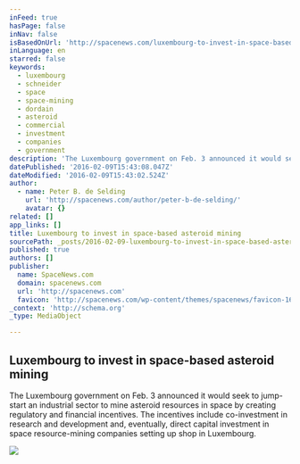 ```yaml
---
inFeed: true
hasPage: false
inNav: false
isBasedOnUrl: 'http://spacenews.com/luxembourg-to-invest-in-space-based-asteroid-mining/'
inLanguage: en
starred: false
keywords:
  - luxembourg
  - schneider
  - space
  - space-mining
  - dordain
  - asteroid
  - commercial
  - investment
  - companies
  - government
description: 'The Luxembourg government on Feb. 3 announced it would seek to jump-start an industrial sector to mine asteroid resources in space by creating regulatory and financial incentives. The incentives include co-investment in research and development and, eventually, direct capital investment in space resource-mining companies setting up shop in Luxembourg.'
datePublished: '2016-02-09T15:43:08.047Z'
dateModified: '2016-02-09T15:43:02.524Z'
author:
  - name: Peter B. de Selding
    url: 'http://spacenews.com/author/peter-b-de-selding/'
    avatar: {}
related: []
app_links: []
title: Luxembourg to invest in space-based asteroid mining
sourcePath: _posts/2016-02-09-luxembourg-to-invest-in-space-based-asteroid-mining-spacen.md
published: true
authors: []
publisher:
  name: SpaceNews.com
  domain: spacenews.com
  url: 'http://spacenews.com'
  favicon: 'http://spacenews.com/wp-content/themes/spacenews/favicon-16x16.png'
_context: 'http://schema.org'
_type: MediaObject

---
```

<article style=""><h1>Luxembourg to invest in space-based asteroid mining</h1><p>The Luxembourg government on Feb. 3 announced it would seek to jump-start an industrial sector to mine asteroid resources in space by creating regulatory and financial incentives. The incentives include co-investment in research and development and, eventually, direct capital investment in space resource-mining companies setting up shop in Luxembourg.</p><img src="https://s3-us-west-2.amazonaws.com/the-grid-img/p/69bc4baf230ed18338fb482dc8a5b56eeb0d1677.jpg" /></article>
